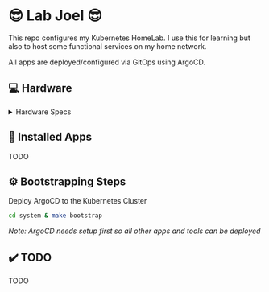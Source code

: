 # :sunglasses: Lab Joel :sunglasses:

This repo configures my Kubernetes HomeLab.  I use this for learning but also to host some functional services on my home network.

All apps are deployed/configured via GitOps using ArgoCD.

## :computer: Hardware

<details>
  <summary>Hardware Specs</summary>
  3x Nodes:
  - **Model**: Lenovo Thinkcentre M900 Tiny
  - **CPU**: Intel i5-6500T
  - **RAM**: 32GB DDR4
  - **Storage**: 256GB SSDs
  - **OS**: Debian 12
</details>

## :rocket: Installed Apps
TODO

## :gear: Bootstrapping Steps

Deploy ArgoCD to the Kubernetes Cluster

```bash
cd system & make bootstrap
```
*Note: ArgoCD needs setup first so all other apps and tools can be deployed*

## :heavy_check_mark: TODO 
TODO
